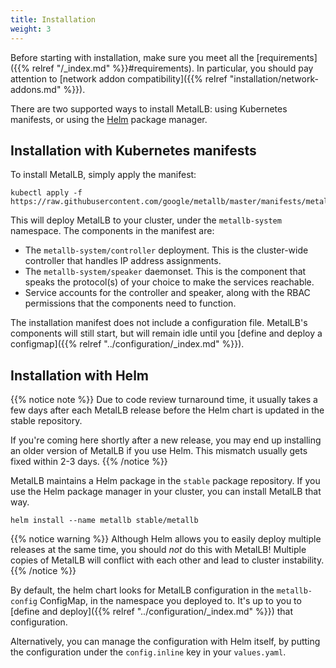 ```yaml
---
title: Installation
weight: 3
---
```


Before starting with installation, make sure you meet all
the [requirements]({{% relref "/_index.md" %}}#requirements). In
particular, you should pay attention
to
[network addon compatibility]({{% relref "installation/network-addons.md" %}}).

There are two supported ways to install MetalLB: using Kubernetes
manifests, or using the [Helm](https://helm.sh) package manager.

## Installation with Kubernetes manifests

To install MetalLB, simply apply the manifest:

```shell
kubectl apply -f https://raw.githubusercontent.com/google/metallb/master/manifests/metallb.yaml
```

This will deploy MetalLB to your cluster, under the `metallb-system`
namespace. The components in the manifest are:

- The `metallb-system/controller` deployment. This is the cluster-wide
  controller that handles IP address assignments.
- The `metallb-system/speaker` daemonset. This is the component that
  speaks the protocol(s) of your choice to make the services
  reachable.
- Service accounts for the controller and speaker, along with the
  RBAC permissions that the components need to function.

The installation manifest does not include a configuration
file. MetalLB's components will still start, but will remain idle
until
you
[define and deploy a configmap]({{% relref "../configuration/_index.md" %}}).

## Installation with Helm

{{% notice note %}} Due to code review turnaround time, it usually
takes a few days after each MetalLB release before the Helm chart is
updated in the stable repository.

If you're coming here shortly after a new release, you may end up
installing an older version of MetalLB if you use Helm. This mismatch
usually gets fixed within 2-3 days.
{{% /notice %}}

MetalLB maintains a Helm package in the `stable` package
repository. If you use the Helm package manager in your cluster, you
can install MetalLB that way.

```
helm install --name metallb stable/metallb
```

{{% notice warning %}}
Although Helm allows you to easily deploy multiple releases at the
same time, you should _not_ do this with MetalLB! Multiple copies of
MetalLB will conflict with each other and lead to cluster instability.
{{% /notice %}}

By default, the helm chart looks for MetalLB configuration in the
`metallb-config` ConfigMap, in the namespace you deployed to. It's up
to you
to [define and deploy]({{% relref "../configuration/_index.md" %}})
that configuration.

Alternatively, you can manage the configuration with Helm itself, by
putting the configuration under the `config.inline` key in your
`values.yaml`.

